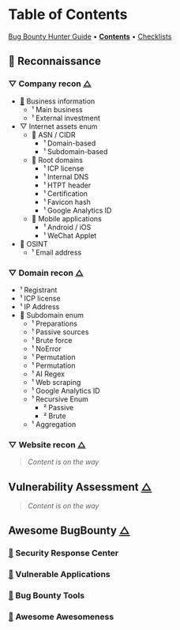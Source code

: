 # Table of Contents

[Bug Bounty Hunter Guide](https://app.gitbook.com/o/EOc6S49gNX0wky8nj5si/s/dIwZJMkFd4Zza9vjuuJ7/) • [**Contents**](table-of-contents.md) • [Checklists](pentest-checklists.md)

## 📁 Reconnaissance

### ▽ Company recon [△](table-of-contents.md#reconnaissance)

* [📄](../reconnaissance/business-info-gathering.md) Business information
  * ¹ Main business
  * ¹ External investment
* ▽ Internet assets enum
  * 📄 ASN / CIDR
    * ¹ Domain-based
    * ¹ Subdomain-based
  * 📄 Root domains
    * ¹ ICP license
    * ¹ Internal DNS
    * ¹ HTPT header
    * ¹ Certification
    * ¹ Favicon hash
    * ¹ Google Analytics ID
  * 📄 Mobile applications
    * ¹ Android / iOS
    * ¹ WeChat Applet
* 📄 OSINT
  * ¹  Email address

### ▽ Domain recon [△](table-of-contents.md#reconnaissance)

* ¹ Registrant
* ¹ ICP license
* ¹ IP Address
* 📄 Subdomain  enum
  * ¹ Preparations
  * ¹ Passive sources
  * ¹ Brute force
  * ¹ NoError
  * ¹  Permutation
  * ¹  Permutation
  * ¹  AI Regex
  * ¹  Web scraping
  * ¹  Google Analytics ID
  * ¹ Recursive Enum
    * ² Passive
    * ² Brute
  * ¹ Aggregation

### ▽ Website recon [△](table-of-contents.md#reconnaissance)

> _Content is on the way_

## Vulnerability Assessment [△](table-of-contents.md#reconnaissance)

> _Content is on the way_

## Awesome BugBounty [△](table-of-contents.md#reconnaissance)

### [📄](../awesome/src.md) Security Response Center

### [📄](../awesome/vulnerable-applications.md) Vulnerable Applications

### [📄](../awesome/bug-bounty-tools.md) Bug Bounty Tools

### [📄](../awesome/awesome-awesomeness.md) Awesome Awesomeness
